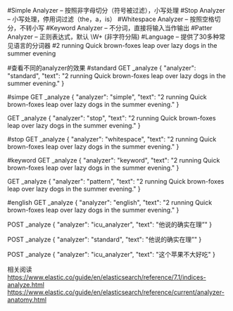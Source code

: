 
#Simple Analyzer – 按照非字母切分（符号被过滤），小写处理
#Stop Analyzer – 小写处理，停用词过滤（the，a，is）
#Whitespace Analyzer – 按照空格切分，不转小写
#Keyword Analyzer – 不分词，直接将输入当作输出
#Patter Analyzer – 正则表达式，默认 \W+ (非字符分隔)
#Language – 提供了30多种常见语言的分词器
#2 running Quick brown-foxes leap over lazy dogs in the summer evening

#查看不同的analyzer的效果
#standard
GET _analyze
{
  "analyzer": "standard",
  "text": "2 running Quick brown-foxes leap over lazy dogs in the summer evening."
}

#simpe
GET _analyze
{
  "analyzer": "simple",
  "text": "2 running Quick brown-foxes leap over lazy dogs in the summer evening."
}


GET _analyze
{
  "analyzer": "stop",
  "text": "2 running Quick brown-foxes leap over lazy dogs in the summer evening."
}


#stop
GET _analyze
{
  "analyzer": "whitespace",
  "text": "2 running Quick brown-foxes leap over lazy dogs in the summer evening."
}

#keyword
GET _analyze
{
  "analyzer": "keyword",
  "text": "2 running Quick brown-foxes leap over lazy dogs in the summer evening."
}

GET _analyze
{
  "analyzer": "pattern",
  "text": "2 running Quick brown-foxes leap over lazy dogs in the summer evening."
}


#english
GET _analyze
{
  "analyzer": "english",
  "text": "2 running Quick brown-foxes leap over lazy dogs in the summer evening."
}


POST _analyze
{
  "analyzer": "icu_analyzer",
  "text": "他说的确实在理”"
}


POST _analyze
{
  "analyzer": "standard",
  "text": "他说的确实在理”"
}


POST _analyze
{
  "analyzer": "icu_analyzer",
  "text": "这个苹果不大好吃"
}

相关阅读
https://www.elastic.co/guide/en/elasticsearch/reference/7.1/indices-analyze.html
https://www.elastic.co/guide/en/elasticsearch/reference/current/analyzer-anatomy.html